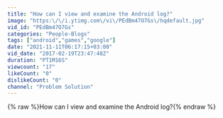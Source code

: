 ```yaml
---
title: "How can I view and examine the Android log?"
image: "https:\/\/i.ytimg.com\/vi\/PEdBm47O7Gs\/hqdefault.jpg"
vid_id: "PEdBm47O7Gs"
categories: "People-Blogs"
tags: ["android","games","google"]
date: "2021-11-11T06:17:15+03:00"
vid_date: "2017-02-19T23:47:48Z"
duration: "PT1M16S"
viewcount: "17"
likeCount: "0"
dislikeCount: "0"
channel: "Problem Solution"
---
```

{% raw %}How can I view and examine the Android log?{% endraw %}
